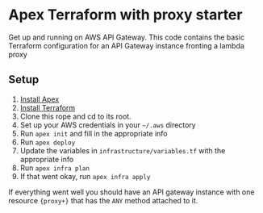 # Apex Terraform with proxy starter

Get up and running on AWS API Gateway. This code contains the basic Terraform configuration for an API Gateway instance fronting a lambda proxy

## Setup

1. [Install Apex](http://apex.run/#installation)
1. [Install Terraform](https://www.terraform.io/intro/getting-started/install.html)
1. Clone this rope and cd to its root.
1. Set up your AWS credentials in your `~/.aws` directory
1. Run `apex init` and fill in the appropriate info
1. Run `apex deploy`
1. Update the variables in `infrastructure/variables.tf` with the appropriate info
1. Run `apex infra plan`
1. If that went okay, run `apex infra apply`

If everything went well you should have an API gateway instance with one resource `{proxy+}` that has the `ANY` method attached to it.
